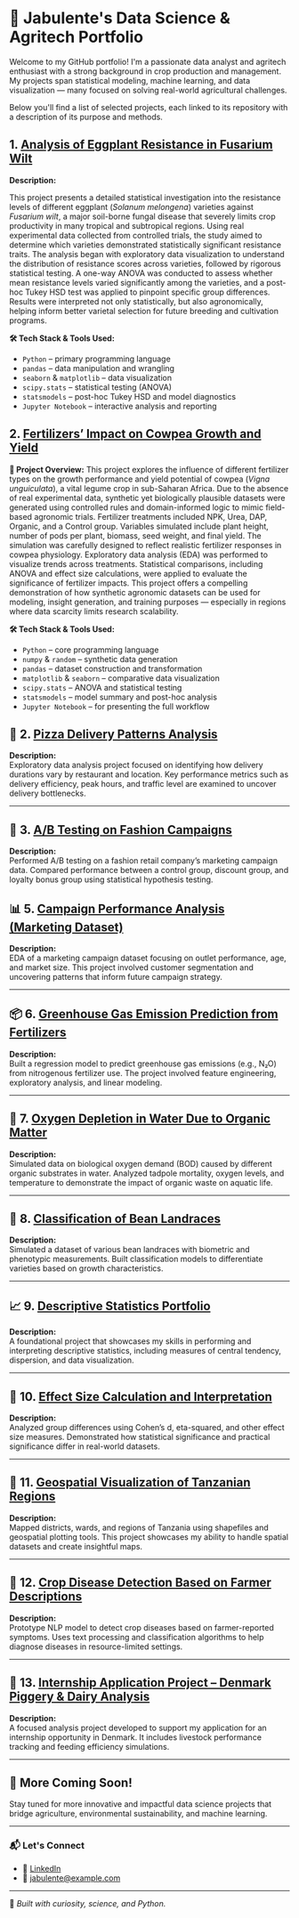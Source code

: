 # 🧠 Jabulente's Data Science & Agritech Portfolio

Welcome to my GitHub portfolio! I'm a passionate data analyst and agritech enthusiast with a strong background in crop production and management. My projects span statistical modeling, machine learning, and data visualization — many focused on solving real-world agricultural challenges.

Below you'll find a list of selected projects, each linked to its repository with a description of its purpose and methods.



##  1. [Analysis of Eggplant Resistance in Fusarium Wilt](https://github.com/Jabulente/Analysis-of-Eggplant-Resistance-in-Fusarium-Wilt)

**Description:**

This project presents a detailed statistical investigation into the resistance levels of different eggplant (*Solanum melongena*) varieties against *Fusarium wilt*, a major soil-borne fungal disease that severely limits crop productivity in many tropical and subtropical regions. Using real experimental data collected from controlled trials, the study aimed to determine which varieties demonstrated statistically significant resistance traits. The analysis began with exploratory data visualization to understand the distribution of resistance scores across varieties, followed by rigorous statistical testing. A one-way ANOVA was conducted to assess whether mean resistance levels varied significantly among the varieties, and a post-hoc Tukey HSD test was applied to pinpoint specific group differences. Results were interpreted not only statistically, but also agronomically, helping inform better varietal selection for future breeding and cultivation programs.

**🛠️ Tech Stack & Tools Used:**

* `Python` – primary programming language
* `pandas` – data manipulation and wrangling
* `seaborn` & `matplotlib` – data visualization
* `scipy.stats` – statistical testing (ANOVA)
* `statsmodels` – post-hoc Tukey HSD and model diagnostics
* `Jupyter Notebook` – interactive analysis and reporting


##  2. [Fertilizers’ Impact on Cowpea Growth and Yield](https://github.com/Jabulente/Cowpea-Fertilizer-Impact)

**📘 Project Overview:**
This project explores the influence of different fertilizer types on the growth performance and yield potential of cowpea (*Vigna unguiculata*), a vital legume crop in sub-Saharan Africa. Due to the absence of real experimental data, synthetic yet biologically plausible datasets were generated using controlled rules and domain-informed logic to mimic field-based agronomic trials. Fertilizer treatments included NPK, Urea, DAP, Organic, and a Control group. Variables simulated include plant height, number of pods per plant, biomass, seed weight, and final yield. The simulation was carefully designed to reflect realistic fertilizer responses in cowpea physiology. Exploratory data analysis (EDA) was performed to visualize trends across treatments. Statistical comparisons, including ANOVA and effect size calculations, were applied to evaluate the significance of fertilizer impacts. This project offers a compelling demonstration of how synthetic agronomic datasets can be used for modeling, insight generation, and training purposes — especially in regions where data scarcity limits research scalability.

**🛠️ Tech Stack & Tools Used:**

* `Python` – core programming language
* `numpy` & `random` – synthetic data generation
* `pandas` – dataset construction and transformation
* `matplotlib` & `seaborn` – comparative data visualization
* `scipy.stats` – ANOVA and statistical testing
* `statsmodels` – model summary and post-hoc analysis
* `Jupyter Notebook` – for presenting the full workflow



## 🚚 2. [Pizza Delivery Patterns Analysis](https://github.com/Jabulente/Pizza-Delivery-EDA)

**Description:**  
Exploratory data analysis project focused on identifying how delivery durations vary by restaurant and location. Key performance metrics such as delivery efficiency, peak hours, and traffic level are examined to uncover delivery bottlenecks.

---

## 📢 3. [A/B Testing on Fashion Campaigns](https://github.com/Jabulente/Fashion-Campaign-AB-Testing)

**Description:**  
Performed A/B testing on a fashion retail company’s marketing campaign data. Compared performance between a control group, discount group, and loyalty bonus group using statistical hypothesis testing.



## 📊 5. [Campaign Performance Analysis (Marketing Dataset)](https://github.com/Jabulente/Campaign-Performance-Analysis)

**Description:**  
EDA of a marketing campaign dataset focusing on outlet performance, age, and market size. This project involved customer segmentation and uncovering patterns that inform future campaign strategy.

---

## 📦 6. [Greenhouse Gas Emission Prediction from Fertilizers](https://github.com/Jabulente/Fertilizer-GHG-Prediction)

**Description:**  
Built a regression model to predict greenhouse gas emissions (e.g., N₂O) from nitrogenous fertilizer use. The project involved feature engineering, exploratory analysis, and linear modeling.

---

## 🐸 7. [Oxygen Depletion in Water Due to Organic Matter](https://github.com/Jabulente/BOD-Tadpole-Analysis)

**Description:**  
Simulated data on biological oxygen demand (BOD) caused by different organic substrates in water. Analyzed tadpole mortality, oxygen levels, and temperature to demonstrate the impact of organic waste on aquatic life.

---

## 🧬 8. [Classification of Bean Landraces](https://github.com/Jabulente/Bean-Landrace-Classification)

**Description:**  
Simulated a dataset of various bean landraces with biometric and phenotypic measurements. Built classification models to differentiate varieties based on growth characteristics.

---

## 📈 9. [Descriptive Statistics Portfolio](https://github.com/Jabulente/Descriptive-Statistics-Showcase)

**Description:**  
A foundational project that showcases my skills in performing and interpreting descriptive statistics, including measures of central tendency, dispersion, and data visualization.

---

## 🧪 10. [Effect Size Calculation and Interpretation](https://github.com/Jabulente/Effect-Size-Portfolio)

**Description:**  
Analyzed group differences using Cohen’s d, eta-squared, and other effect size measures. Demonstrated how statistical significance and practical significance differ in real-world datasets.

---

## 📍 11. [Geospatial Visualization of Tanzanian Regions](https://github.com/Jabulente/Tanzania-Geospatial-EDA)

**Description:**  
Mapped districts, wards, and regions of Tanzania using shapefiles and geospatial plotting tools. This project showcases my ability to handle spatial datasets and create insightful maps.

---

## 🐛 12. [Crop Disease Detection Based on Farmer Descriptions](https://github.com/Jabulente/Crop-Disease-NLP)

**Description:**  
Prototype NLP model to detect crop diseases based on farmer-reported symptoms. Uses text processing and classification algorithms to help diagnose diseases in resource-limited settings.

---

## 🐷 13. [Internship Application Project – Denmark Piggery & Dairy Analysis](https://github.com/Jabulente/Dairy-Piggery-Internship)

**Description:**  
A focused analysis project developed to support my application for an internship opportunity in Denmark. It includes livestock performance tracking and feeding efficiency simulations.

---

## 🧪 More Coming Soon!

Stay tuned for more innovative and impactful data science projects that bridge agriculture, environmental sustainability, and machine learning.

---

### 📬 Let's Connect

- 🔗 [LinkedIn](https://www.linkedin.com/in/jabulente)
- 📧 jabulente@example.com

---

🧠 *Built with curiosity, science, and Python.*

